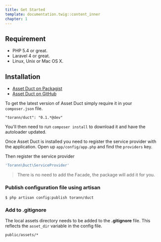 ```yaml
---
title: Get Started
template: documentation.twig::content_inner
chapter: 1
---
```


## Requirement

* PHP 5.4 or great.
* Laravel 4 or great.
* Linux, Unix or Mac OS X.

## Installation

- [Asset Duct on Packagist](https://packagist.org/packages/torann/duct)
- [Asset Duct on GitHub](https://github.com/torann/asset-duct)

To get the latest version of Asset Duct simply require it in your `composer.json` file.

~~~
"torann/duct": "0.1.*@dev"
~~~

You'll then need to run `composer install` to download it and have the autoloader updated.

Once Asset Duct is installed you need to register the service provider with the application. Open up `app/config/app.php` and find the `providers` key.

Then register the service provider

```php
'Torann\Duct\ServiceProvider'
```

> There is no need to add the Facade, the package will add it for you.

### Publish configuration file using artisan

```
$ php artisan config:publish torann/duct
```

### Add to .gitignore

The local assets directory needs to be added to the **.gitignore** file. This reflects the `asset_dir` variable in the config file.

```
public/assets/*
```